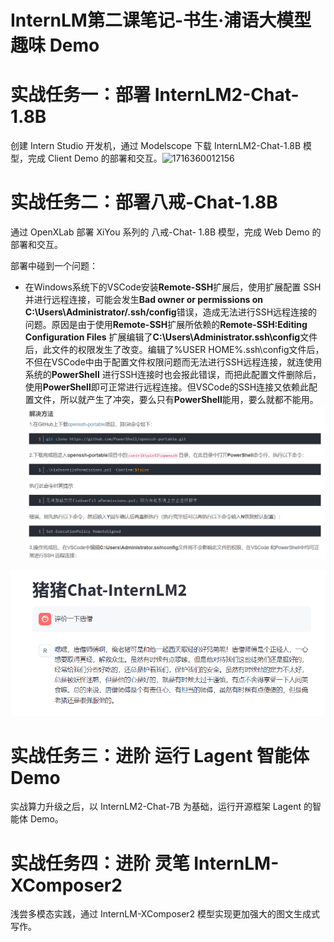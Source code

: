 # InternLM第二课笔记-书生·浦语大模型趣味 Demo

# 实战任务一：部署 InternLM2-Chat-1.8B

创建 Intern Studio 开发机，通过 Modelscope 下载 InternLM2-Chat-1.8B 模型，完成 Client Demo 的部署和交互。![1716360012156](https://file+.vscode-resource.vscode-cdn.net/d%3A/Project/InternLM/image/lesson2/1716360012156.png)

# 实战任务二：部署八戒-Chat-1.8B

通过 OpenXLab 部署 XiYou 系列的 八戒-Chat- 1.8B 模型，完成 Web Demo 的部署和交互。

部署中碰到一个问题：

* 在Windows系统下的VSCode安装**Remote-SSH**扩展后，使用扩展配置 SSH并进行远程连接，可能会发生**Bad owner or permissions on C:\Users\Administrator/.ssh/config**错误，造成无法进行SSH远程连接的问题。原因是由于使用**Remote-SSH**扩展所依赖的**Remote-SSH:Editing Configuration Files** 扩展编辑了**C:\Users\Administrator.ssh\config**文件后，此文件的权限发生了改变。编辑了%USER HOME%.ssh\config文件后，不但在VSCode中由于配置文件权限问题而无法进行SSH远程连接，就连使用系统的**PowerShell** 进行SSH连接时也会报此错误，而把此配置文件删除后，使用**PowerShell**即可正常进行远程连接。但VSCode的SSH连接又依赖此配置文件，所以就产生了冲突，要么只有**PowerShell**能用，要么就都不能用。
  ![1716363757672](image/lesson2/1716363757672.png)

![1716363556149](image/lesson2/1716363556149.png)

# 实战任务三：进阶 运行 Lagent 智能体 Demo

实战算力升级之后，以 InternLM2-Chat-7B 为基础，运行开源框架 Lagent 的智能体 Demo。

# 实战任务四：进阶 灵笔 InternLM-XComposer2

浅尝多模态实践，通过 InternLM-XComposer2 模型实现更加强大的图文生成式写作。
